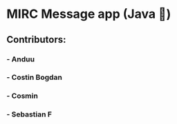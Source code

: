 # MIRC Message app (Java 🍵)
## Contributors:
### - Anduu
### - Costin Bogdan
### - Cosmin
### - Sebastian F